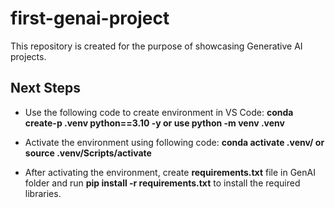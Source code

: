 # first-genai-project
This repository is created for the purpose of showcasing Generative AI projects.

## Next Steps
- Use the following code to create environment in VS Code: **conda create-p .venv python==3.10 -y or use python -m venv .venv**

- Activate the environment using following code: **conda activate .venv/ or source .venv/Scripts/activate**

- After activating the environment, create **requirements.txt** file in GenAI folder and run **pip install -r requirements.txt** to install the required libraries.